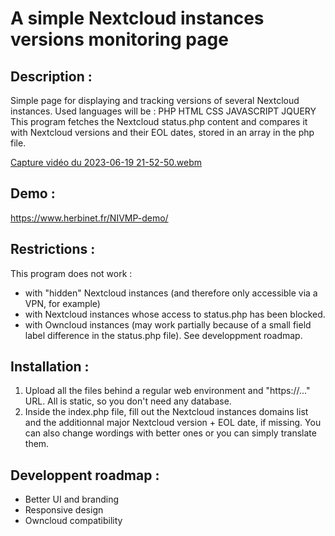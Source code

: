 # A simple Nextcloud instances versions monitoring page

## Description : 
Simple page for displaying and tracking versions of several Nextcloud instances.
Used languages will be : PHP HTML CSS JAVASCRIPT JQUERY
This program fetches the Nextcloud status.php content and compares it with Nextcloud versions and their EOL dates, stored in an array in the php file.

[Capture vidéo du 2023-06-19 21-52-50.webm](https://github.com/Jerome-Herbinet/Nextcloud-Instances-Versions-Monitoring-Page/assets/33763786/9ab08e85-68cd-41f8-ae0a-14ed5faf96ef)

## Demo : 
https://www.herbinet.fr/NIVMP-demo/

## Restrictions : 
This program does not work : 
- with "hidden" Nextcloud instances (and therefore only accessible via a VPN, for example)
- with Nextcloud instances whose access to status.php has been blocked.
- with Owncloud instances (may work partially because of a small field label difference in the status.php file). See developpment roadmap.

## Installation : 
1. Upload all the files behind a regular web environment and "https://..." URL. All is static, so you don't need any database.
2. Inside the index.php file, fill out the Nextcloud instances domains list and the additionnal major Nextcloud version + EOL date, if missing. You can also change wordings with better ones or you can simply translate them.

## Developpent roadmap : 
- Better UI and branding
- Responsive design
- Owncloud compatibility
